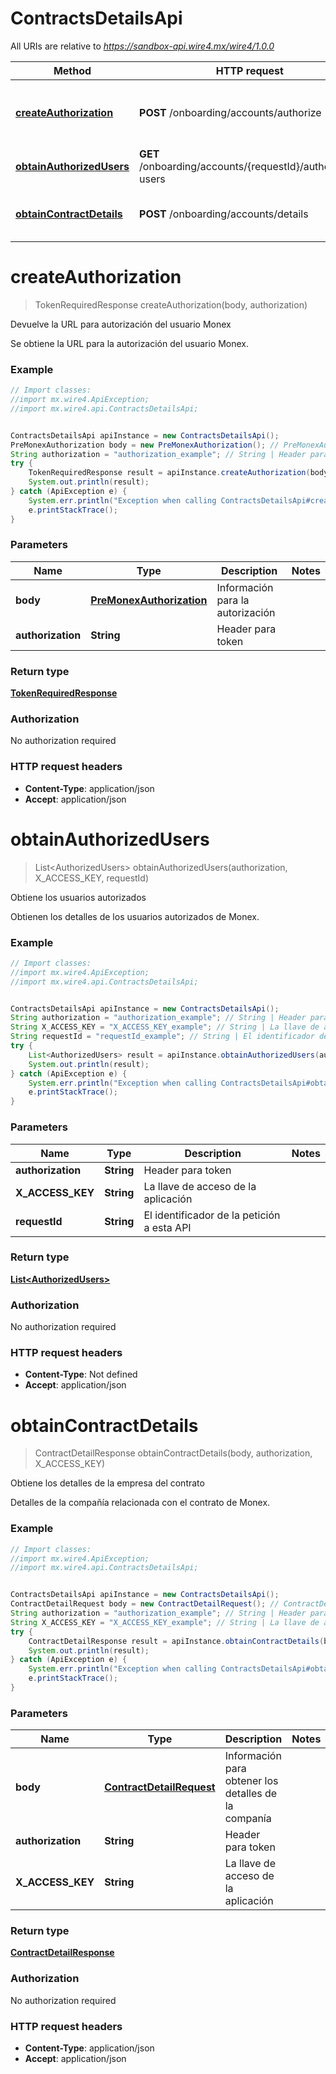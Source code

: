 # ContractsDetailsApi

All URIs are relative to *https://sandbox-api.wire4.mx/wire4/1.0.0*

Method | HTTP request | Description
------------- | ------------- | -------------
[**createAuthorization**](ContractsDetailsApi.md#createAuthorization) | **POST** /onboarding/accounts/authorize | Devuelve la URL para autorización del usuario Monex
[**obtainAuthorizedUsers**](ContractsDetailsApi.md#obtainAuthorizedUsers) | **GET** /onboarding/accounts/{requestId}/authorized-users | Obtiene los usuarios autorizados
[**obtainContractDetails**](ContractsDetailsApi.md#obtainContractDetails) | **POST** /onboarding/accounts/details | Obtiene los detalles de la empresa del contrato

<a name="createAuthorization"></a>
# **createAuthorization**
> TokenRequiredResponse createAuthorization(body, authorization)

Devuelve la URL para autorización del usuario Monex

Se obtiene la URL para la autorización del usuario Monex.

### Example
```java
// Import classes:
//import mx.wire4.ApiException;
//import mx.wire4.api.ContractsDetailsApi;


ContractsDetailsApi apiInstance = new ContractsDetailsApi();
PreMonexAuthorization body = new PreMonexAuthorization(); // PreMonexAuthorization | Información para la autorización
String authorization = "authorization_example"; // String | Header para token
try {
    TokenRequiredResponse result = apiInstance.createAuthorization(body, authorization);
    System.out.println(result);
} catch (ApiException e) {
    System.err.println("Exception when calling ContractsDetailsApi#createAuthorization");
    e.printStackTrace();
}
```

### Parameters

Name | Type | Description  | Notes
------------- | ------------- | ------------- | -------------
 **body** | [**PreMonexAuthorization**](PreMonexAuthorization.md)| Información para la autorización |
 **authorization** | **String**| Header para token |

### Return type

[**TokenRequiredResponse**](TokenRequiredResponse.md)

### Authorization

No authorization required

### HTTP request headers

 - **Content-Type**: application/json
 - **Accept**: application/json

<a name="obtainAuthorizedUsers"></a>
# **obtainAuthorizedUsers**
> List&lt;AuthorizedUsers&gt; obtainAuthorizedUsers(authorization, X_ACCESS_KEY, requestId)

Obtiene los usuarios autorizados

Obtienen los detalles de los usuarios autorizados de Monex.

### Example
```java
// Import classes:
//import mx.wire4.ApiException;
//import mx.wire4.api.ContractsDetailsApi;


ContractsDetailsApi apiInstance = new ContractsDetailsApi();
String authorization = "authorization_example"; // String | Header para token
String X_ACCESS_KEY = "X_ACCESS_KEY_example"; // String | La llave de acceso de la aplicación
String requestId = "requestId_example"; // String | El identificador de la petición a esta API
try {
    List<AuthorizedUsers> result = apiInstance.obtainAuthorizedUsers(authorization, X_ACCESS_KEY, requestId);
    System.out.println(result);
} catch (ApiException e) {
    System.err.println("Exception when calling ContractsDetailsApi#obtainAuthorizedUsers");
    e.printStackTrace();
}
```

### Parameters

Name | Type | Description  | Notes
------------- | ------------- | ------------- | -------------
 **authorization** | **String**| Header para token |
 **X_ACCESS_KEY** | **String**| La llave de acceso de la aplicación |
 **requestId** | **String**| El identificador de la petición a esta API |

### Return type

[**List&lt;AuthorizedUsers&gt;**](AuthorizedUsers.md)

### Authorization

No authorization required

### HTTP request headers

 - **Content-Type**: Not defined
 - **Accept**: application/json

<a name="obtainContractDetails"></a>
# **obtainContractDetails**
> ContractDetailResponse obtainContractDetails(body, authorization, X_ACCESS_KEY)

Obtiene los detalles de la empresa del contrato

Detalles de la compañía relacionada con el contrato de Monex.

### Example
```java
// Import classes:
//import mx.wire4.ApiException;
//import mx.wire4.api.ContractsDetailsApi;


ContractsDetailsApi apiInstance = new ContractsDetailsApi();
ContractDetailRequest body = new ContractDetailRequest(); // ContractDetailRequest | Información para obtener los detalles de la companía
String authorization = "authorization_example"; // String | Header para token
String X_ACCESS_KEY = "X_ACCESS_KEY_example"; // String | La llave de acceso de la aplicación
try {
    ContractDetailResponse result = apiInstance.obtainContractDetails(body, authorization, X_ACCESS_KEY);
    System.out.println(result);
} catch (ApiException e) {
    System.err.println("Exception when calling ContractsDetailsApi#obtainContractDetails");
    e.printStackTrace();
}
```

### Parameters

Name | Type | Description  | Notes
------------- | ------------- | ------------- | -------------
 **body** | [**ContractDetailRequest**](ContractDetailRequest.md)| Información para obtener los detalles de la companía |
 **authorization** | **String**| Header para token |
 **X_ACCESS_KEY** | **String**| La llave de acceso de la aplicación |

### Return type

[**ContractDetailResponse**](ContractDetailResponse.md)

### Authorization

No authorization required

### HTTP request headers

 - **Content-Type**: application/json
 - **Accept**: application/json

